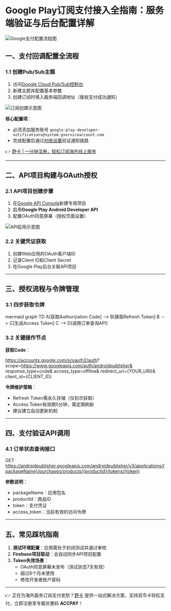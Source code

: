 # Google Play订阅支付接入全指南：服务端验证与后台配置详解

![Google支付配置流程图](https://bbtdd.com/wp-content/uploads/img/4529218855834.webp)

## 一、支付回调配置全流程
### 1.1 创建Pub/Sub主题
1. 访问[Google Cloud Pub/Sub控制台](https://console.cloud.google.com/projectselector2/cloudpubsub/topic/list)
2. 新建主题并配置基本参数
3. 创建订阅时填入服务端回调地址（接收支付成功通知）

![订阅创建示意图](https://bbtdd.com/wp-content/uploads/img/457531231558923.webp)

**核心配置项**：
- 必须添加服务账号 `google-play-developer-notifications@system.gserviceaccount.com`
- 完成配置后通过[创收设置](https://bbtdd.com/yeka)验证通知链路

👉 [野卡 | 一分钟注册，轻松订阅海外线上服务](https://bbtdd.com/yeka)

---

## 二、API项目构建与OAuth授权
### 2.1 API项目创建步骤
1. 在[Google API Console](https://console.cloud.google.com/apis)新建专用项目
2. 启用**Google Play Android Developer API**
3. 配置OAuth同意屏幕（授权页面设置）

![API启用示意图](https://bbtdd.com/wp-content/uploads/img/86773330338955.webp)

### 2.2 关键凭证获取
1. 创建Web应用的OAuth客户端ID
2. 记录Client ID和Client Secret
3. 在Google Play后台关联API项目

---

## 三、授权流程与令牌管理
### 3.1 四步获取令牌
mermaid
graph TD
    A[获取Authorization Code] --> B[换取Refresh Token]
    B --> C[生成Access Token]
    C --> D[调用订单查询API]


### 3.2 关键操作节点
**获取Code**：

https://accounts.google.com/o/oauth2/auth?
scope=https://www.googleapis.com/auth/androidpublisher&
response_type=code&
access_type=offline&
redirect_uri={YOUR_URI}&
client_id={CLIENT_ID}


**令牌维护策略**：
- Refresh Token需永久存储（仅初次获取）
- Access Token有效期5分钟，需定期刷新
- 建议建立自动更新机制

---

## 四、支付验证API调用
### 4.1 订单状态查询接口

GET https://androidpublisher.googleapis.com/androidpublisher/v3/applications/{packageName}/purchases/products/{productId}/tokens/{token}

**参数说明**：
- packageName：应用包名
- productId：商品ID
- token：支付凭证
- access_token：当前有效的访问令牌

---

## 五、常见踩坑指南
1. **测试环境配置**：应用需处于封闭测试并通过审核
2. **Firebase项目联动**：会自动同步API项目配置
3. **Token失效场景**：
   - OAuth同意屏幕未发布（测试状态7天有效）
   - 超过6个月未使用
   - 修改开发者账户密码

---

👉 正在为海外服务订阅支付发愁？[野卡](https://bbtdd.com/yeka) 提供一站式解决方案，支持双币卡轻松支付，立即注册享专属优惠码 **ACCPAY**！